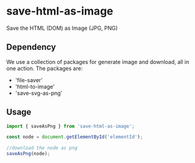 # save-html-as-image
Save the HTML (DOM) as Image (JPG, PNG)


## Dependency

We use a collection of packages for generate image and download, all in one action.
The packages are:

- 'file-saver'
- 'html-to-image'
- 'save-svg-as-png'

## Usage

```js
import { saveAsPng } from 'save-html-as-image';

const node = document.getElementById('elementId');

//download the node as png
saveAsPng(node);

```

